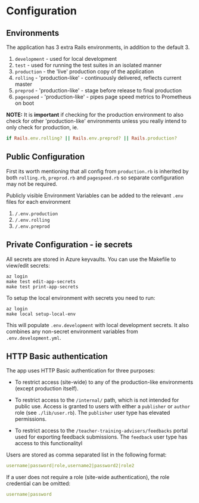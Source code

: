 # Configuration

## Environments

The application has 3 extra Rails environments, in addition to the default 3.

1. `development` - used for local development
1. `test` - used for running the test suites in an isolated manner
1. `production` - the 'live' production copy of the application
1. `rolling` - 'production-like' - continuously delivered, reflects current master
1. `preprod` - 'production-like' - stage before release to final production
1. `pagespeed` - 'production-like' - pipes page speed metrics to Prometheus on boot

**NOTE:** It is **important** if checking for the production environment to also
check for other 'production-like' environments unless you really intend to only
check for production, ie.

```ruby
if Rails.env.rolling? || Rails.env.preprod? || Rails.production?
```

## Public Configuration

First its worth mentioning that all config from `production.rb` is inherited by
both `rolling.rb`, `preprod.rb` and `pagespeed.rb` so separate configuration may not be required.

Publicly visible Environment Variables can be added to the relevant `.env`
files for each environment

1. `/.env.production`
1. `/.env.rolling`
1. `/.env.preprod`

## Private Configuration - ie secrets

All secrets are stored in Azure keyvaults. You can use the Makefile to view/edit secrets:

```
az login
make test edit-app-secrets
make test print-app-secrets
```

To setup the local environment with secrets you need to run:

```
az login
make local setup-local-env
```

This will populate `.env.development` with local development secrets. It also combines any non-secret environment variables from `.env.development.yml`.

## HTTP Basic authentication

The app uses HTTP Basic authentication for three purposes:

- To restrict access (site-wide) to any of the production-like environments (except production itself). 

- To restrict access to the `/internal/` path, which is not intended for public use. Access is granted to users with either a `publisher` or `author` role (see `./lib/user.rb`). The `publisher` user type has elevated permissions.

- To restrict access to the `/teacher-training-advisers/feedbacks` portal used for exporting feedback submissions. The `feedback` user type has access to this functionalityl

Users are stored as comma separated list in the following format:

```yaml
username|password|role,username2|password2|role2
```

If a user does not require a role (site-wide authentication), the role credential can be omitted:

```yaml
username|password
```
